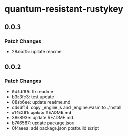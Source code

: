 # quantum-resistant-rustykey

## 0.0.3

### Patch Changes

- 28a5df5: update readme

## 0.0.2

### Patch Changes

- 9d5df99: fix readme
- b3e3fc3: test update
- 08ab6ee: update readme.md
- c4d6f14: copy \_engine.js and \_engine.wasm to ./install
- a145261: update README.md
- 38e893e: update README.md
- b706587: update package.json
- 0f4aeea: add package.json postbuild script
